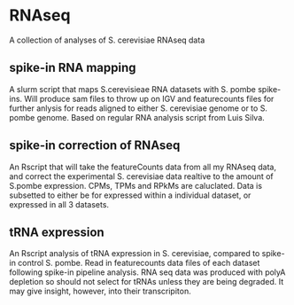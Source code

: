 # RNAseq #
A collection of analyses of S. cerevisiae RNAseq data

## spike-in RNA mapping ##
A slurm script that maps S.cerevisieae RNA datasets with S. pombe spike-ins. Will produce sam files to throw up on IGV and featurecounts files for further anlysis for reads aligned to either S. cerevisiae genome or to S. pombe genome. Based on regular RNA analysis script from Luis Silva.  

## spike-in correction of RNAseq
An Rscript that will take the featureCounts data from all my RNAseq data, and correct the experimental S. cerevisiae data realtive to the amount of S.pombe expression. CPMs, TPMs and RPkMs are caluclated. Data is subsetted to either be for expressed within a individual dataset, or expressed in all 3 datasets. 

## tRNA expression ##
An Rscript analysis of tRNA expression in S. cerevisiae, compared to spike-in control S. pombe. Read in featurecounts data files of each dataset following spike-in pipeline analysis. RNA seq data was produced with polyA depletion so should not select for tRNAs unless they are being degraded. It may give insight, however, into their transcripiton. 


